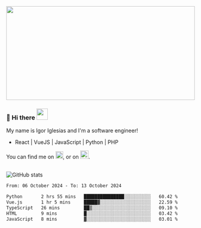 <img src="https://c.tenor.com/KjVxfRrrncUAAAAd/matrix.gif" width="100%" height="250px">

### 🔭 Hi there <img src="https://raw.githubusercontent.com/MartinHeinz/MartinHeinz/master/wave.gif" width="30px">


My name is Igor Iglesias and I'm a software engineer!
<br>

<ul>
  <li> React | VueJS | JavaScript | Python | PHP </li>
</ul>
You can find me on <a href="https://twitter.com/IgorIglesias5"><img src="https://i.imgur.com/JLLlB5S.png" width="20px"></a>, or on <a href="https://www.linkedin.com/in/igor-iglesias-62478428/"><img src="https://i.imgur.com/PXyIkWx.png" width="22px"></a>.

<br>
<br>

![GitHub stats](https://github-readme-stats.vercel.app/api?username=igoiglesias&show_icons=true&count_private=true&theme=chartreuse-dark&hide_title=true)

<!--START_SECTION:waka-->

```txt
From: 06 October 2024 - To: 13 October 2024

Python       2 hrs 55 mins   ███████████████░░░░░░░░░░   60.42 %
Vue.js       1 hr 5 mins     █████▓░░░░░░░░░░░░░░░░░░░   22.59 %
TypeScript   26 mins         ██▒░░░░░░░░░░░░░░░░░░░░░░   09.10 %
HTML         9 mins          █░░░░░░░░░░░░░░░░░░░░░░░░   03.42 %
JavaScript   8 mins          ▓░░░░░░░░░░░░░░░░░░░░░░░░   03.01 %
```

<!--END_SECTION:waka-->
